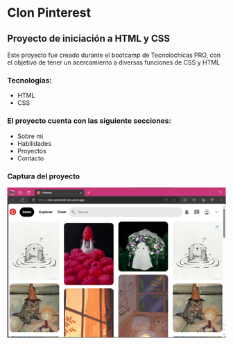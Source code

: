 # Clon Pinterest
## Proyecto de iniciación a HTML y CSS

Este proyecto fue creado durante el bootcamp de Tecnolochicas PRO, con el objetivo de tener un acercamiento a diversas funciones de CSS y HTML 

### Tecnologías:
* HTML
* CSS

### El proyecto cuenta con las siguiente secciones:
* Sobre mi
* Habilidades
* Proyectos
* Contacto

### Captura del proyecto
![Captura del proyecto](/imagenes/Clon_Pinterest.png)
